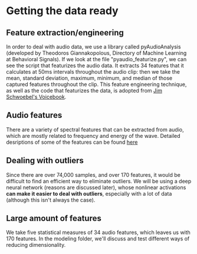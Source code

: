 # Getting the data ready

## Feature extraction/engineering
In order to deal with audio data, we use a library called pyAudioAnalysis (developed by Theodoros Giannakopolous, Directory of Machine Learning at Behavioral Signals). If we look at the file "pyaudio_featurize.py", we can see the script that featurizes the audio data. It extracts 34 features that it calculates at 50ms intervals throughout the audio clip: then we take the mean, standard deviation, maximum, minimum, and median of those captured features throughout the clip. This feature engineering technique, as well as the code that featurizes the data, is adopted from [Jim Schwoebel's Voicebook](https://github.com/jim-schwoebel/voicebook).

## Audio features
There are a variety of spectral features that can be extracted from audio, which are mostly related to frequency and energy of the wave. Detailed desriptions of some of the features can be found [here](https://github.com/jim-schwoebel/voicebook/tree/master/chapter_3_featurization)

## Dealing with outliers
Since there are over 74,000 samples, and over 170 features, it would be difficult to find an efficient way to eliminate outliers. We will be using a deep neural network (reasons are discussed later), whose nonlinear activations **can make it easier to deal with outliers**, especially with a lot of data (although this isn't always the case).

## Large amount of features
We take five statistical measures of 34 audio features, which leaves us with 170 features. In the modeling folder, we'll discuss and test different ways of reducing dimensionality.

